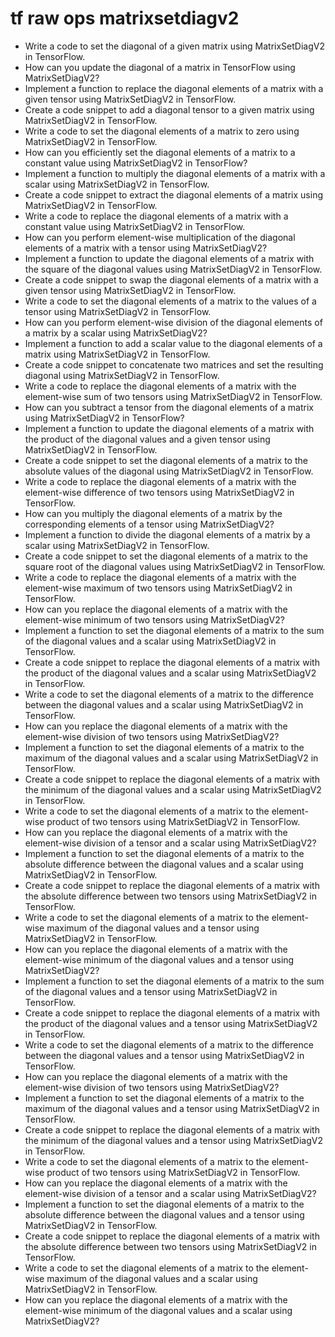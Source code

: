 # tf raw ops matrixsetdiagv2

- Write a code to set the diagonal of a given matrix using MatrixSetDiagV2 in TensorFlow.
- How can you update the diagonal of a matrix in TensorFlow using MatrixSetDiagV2?
- Implement a function to replace the diagonal elements of a matrix with a given tensor using MatrixSetDiagV2 in TensorFlow.
- Create a code snippet to add a diagonal tensor to a given matrix using MatrixSetDiagV2 in TensorFlow.
- Write a code to set the diagonal elements of a matrix to zero using MatrixSetDiagV2 in TensorFlow.
- How can you efficiently set the diagonal elements of a matrix to a constant value using MatrixSetDiagV2 in TensorFlow?
- Implement a function to multiply the diagonal elements of a matrix with a scalar using MatrixSetDiagV2 in TensorFlow.
- Create a code snippet to extract the diagonal elements of a matrix using MatrixSetDiagV2 in TensorFlow.
- Write a code to replace the diagonal elements of a matrix with a constant value using MatrixSetDiagV2 in TensorFlow.
- How can you perform element-wise multiplication of the diagonal elements of a matrix with a tensor using MatrixSetDiagV2?
- Implement a function to update the diagonal elements of a matrix with the square of the diagonal values using MatrixSetDiagV2 in TensorFlow.
- Create a code snippet to swap the diagonal elements of a matrix with a given tensor using MatrixSetDiagV2 in TensorFlow.
- Write a code to set the diagonal elements of a matrix to the values of a tensor using MatrixSetDiagV2 in TensorFlow.
- How can you perform element-wise division of the diagonal elements of a matrix by a scalar using MatrixSetDiagV2?
- Implement a function to add a scalar value to the diagonal elements of a matrix using MatrixSetDiagV2 in TensorFlow.
- Create a code snippet to concatenate two matrices and set the resulting diagonal using MatrixSetDiagV2 in TensorFlow.
- Write a code to replace the diagonal elements of a matrix with the element-wise sum of two tensors using MatrixSetDiagV2 in TensorFlow.
- How can you subtract a tensor from the diagonal elements of a matrix using MatrixSetDiagV2 in TensorFlow?
- Implement a function to update the diagonal elements of a matrix with the product of the diagonal values and a given tensor using MatrixSetDiagV2 in TensorFlow.
- Create a code snippet to set the diagonal elements of a matrix to the absolute values of the diagonal using MatrixSetDiagV2 in TensorFlow.
- Write a code to replace the diagonal elements of a matrix with the element-wise difference of two tensors using MatrixSetDiagV2 in TensorFlow.
- How can you multiply the diagonal elements of a matrix by the corresponding elements of a tensor using MatrixSetDiagV2?
- Implement a function to divide the diagonal elements of a matrix by a scalar using MatrixSetDiagV2 in TensorFlow.
- Create a code snippet to set the diagonal elements of a matrix to the square root of the diagonal values using MatrixSetDiagV2 in TensorFlow.
- Write a code to replace the diagonal elements of a matrix with the element-wise maximum of two tensors using MatrixSetDiagV2 in TensorFlow.
- How can you replace the diagonal elements of a matrix with the element-wise minimum of two tensors using MatrixSetDiagV2?
- Implement a function to set the diagonal elements of a matrix to the sum of the diagonal values and a scalar using MatrixSetDiagV2 in TensorFlow.
- Create a code snippet to replace the diagonal elements of a matrix with the product of the diagonal values and a scalar using MatrixSetDiagV2 in TensorFlow.
- Write a code to set the diagonal elements of a matrix to the difference between the diagonal values and a scalar using MatrixSetDiagV2 in TensorFlow.
- How can you replace the diagonal elements of a matrix with the element-wise division of two tensors using MatrixSetDiagV2?
- Implement a function to set the diagonal elements of a matrix to the maximum of the diagonal values and a scalar using MatrixSetDiagV2 in TensorFlow.
- Create a code snippet to replace the diagonal elements of a matrix with the minimum of the diagonal values and a scalar using MatrixSetDiagV2 in TensorFlow.
- Write a code to set the diagonal elements of a matrix to the element-wise product of two tensors using MatrixSetDiagV2 in TensorFlow.
- How can you replace the diagonal elements of a matrix with the element-wise division of a tensor and a scalar using MatrixSetDiagV2?
- Implement a function to set the diagonal elements of a matrix to the absolute difference between the diagonal values and a scalar using MatrixSetDiagV2 in TensorFlow.
- Create a code snippet to replace the diagonal elements of a matrix with the absolute difference between two tensors using MatrixSetDiagV2 in TensorFlow.
- Write a code to set the diagonal elements of a matrix to the element-wise maximum of the diagonal values and a tensor using MatrixSetDiagV2 in TensorFlow.
- How can you replace the diagonal elements of a matrix with the element-wise minimum of the diagonal values and a tensor using MatrixSetDiagV2?
- Implement a function to set the diagonal elements of a matrix to the sum of the diagonal values and a tensor using MatrixSetDiagV2 in TensorFlow.
- Create a code snippet to replace the diagonal elements of a matrix with the product of the diagonal values and a tensor using MatrixSetDiagV2 in TensorFlow.
- Write a code to set the diagonal elements of a matrix to the difference between the diagonal values and a tensor using MatrixSetDiagV2 in TensorFlow.
- How can you replace the diagonal elements of a matrix with the element-wise division of two tensors using MatrixSetDiagV2?
- Implement a function to set the diagonal elements of a matrix to the maximum of the diagonal values and a tensor using MatrixSetDiagV2 in TensorFlow.
- Create a code snippet to replace the diagonal elements of a matrix with the minimum of the diagonal values and a tensor using MatrixSetDiagV2 in TensorFlow.
- Write a code to set the diagonal elements of a matrix to the element-wise product of two tensors using MatrixSetDiagV2 in TensorFlow.
- How can you replace the diagonal elements of a matrix with the element-wise division of a tensor and a scalar using MatrixSetDiagV2?
- Implement a function to set the diagonal elements of a matrix to the absolute difference between the diagonal values and a tensor using MatrixSetDiagV2 in TensorFlow.
- Create a code snippet to replace the diagonal elements of a matrix with the absolute difference between two tensors using MatrixSetDiagV2 in TensorFlow.
- Write a code to set the diagonal elements of a matrix to the element-wise maximum of the diagonal values and a scalar using MatrixSetDiagV2 in TensorFlow.
- How can you replace the diagonal elements of a matrix with the element-wise minimum of the diagonal values and a scalar using MatrixSetDiagV2?